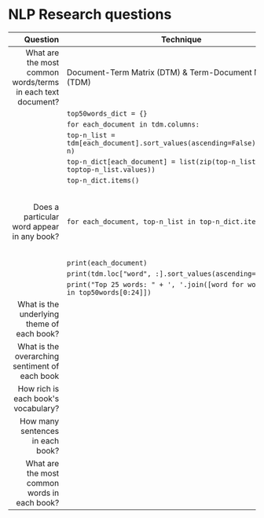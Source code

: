 # NLP Research questions

|Question|Technique|Finding|
|---:|---|---|
|What are the most common words/terms in each text document?|Document-Term Matrix (DTM) & Term-Document Matrix (TDM)||
||`top50words_dict = {}`||
||`for each_document in tdm.columns:`||
||`top-n_list = tdm[each_document].sort_values(ascending=False).head(top-n)`||
||`top-n_dict[each_document] = list(zip(top-n_list.index, toptop-n_list.values))`||
||`top-n_dict.items()`||
|Does a particular word appear in any book?|`for each_document, top-n_list in top-n_dict.items():`|E.g., *book* appears in all but seven books|
||`print(each_document)`||
||`print(tdm.loc["word", :].sort_values(ascending=False))`||
||`print("Top 25 words: " + ', '.join([word for word, count in top50words[0:24]])`||
|What is the underlying theme of each book?|||
|What is the overarching sentiment of each book|||
|How rich is each book's vocabulary?|||
|How many sentences in each book?|||
|What are the most common words in each book?|||
